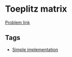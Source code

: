 # Toeplitz matrix

[Problem link](https://leetcode.com/problems/toeplitz-matrix/)

## Tags

* [Simple implementation](/README.md#Simple_implementation)

